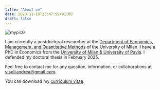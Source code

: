 ```yaml
---
title: "About me"
date: 2023-11-19T23:47:59+01:00
draft: false
---
```


![mypic0](images/land.jpg " ")

I am currently a postdoctoral researcher at the [Department of Economics, Management, and Quantitative Methods](https://demm.unimi.it/it) of the University of Milan. I have a PhD in Economics from the [University of Milan & University of Pavia](https://www.phdeconomics.unimi.it/). I defended my doctoral thesis in February 2025.

Feel free to contact me for any question, information, or collaborations at [viselliandrea@gmail.com](mailto:viselliandrea@gmail.com).

You can download my [curriculum vitae](/AndreaViselli_CV_Updated_12062025.pdf).